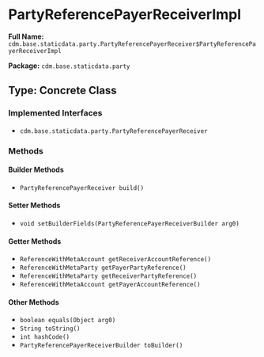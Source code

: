 # PartyReferencePayerReceiverImpl

**Full Name:** `cdm.base.staticdata.party.PartyReferencePayerReceiver$PartyReferencePayerReceiverImpl`

**Package:** `cdm.base.staticdata.party`

## Type: Concrete Class

### Implemented Interfaces

- `cdm.base.staticdata.party.PartyReferencePayerReceiver`

### Methods

#### Builder Methods

- `PartyReferencePayerReceiver build()`

#### Setter Methods

- `void setBuilderFields(PartyReferencePayerReceiverBuilder arg0)`

#### Getter Methods

- `ReferenceWithMetaAccount getReceiverAccountReference()`
- `ReferenceWithMetaParty getPayerPartyReference()`
- `ReferenceWithMetaParty getReceiverPartyReference()`
- `ReferenceWithMetaAccount getPayerAccountReference()`

#### Other Methods

- `boolean equals(Object arg0)`
- `String toString()`
- `int hashCode()`
- `PartyReferencePayerReceiverBuilder toBuilder()`

